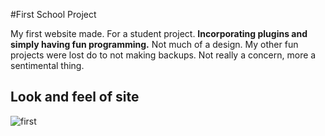 #First School Project

My first website made. For a student project. __Incorporating plugins and simply having fun programming.__
Not much of a design. My other fun projects were lost do to not making backups. Not really a concern, more a sentimental thing.

## Look and feel of site

![first](http://s17.postimg.org/hpsny0zz3/firstproject.png "first")

